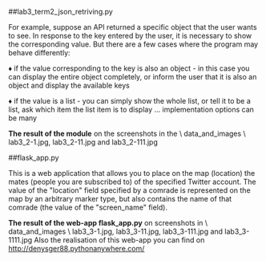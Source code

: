 ##lab3_term2_json_retriving.py

For example, suppose an API returned a specific object that the user wants to see.
In response to the key entered by the user, it is necessary to show the corresponding value.
But there are a few cases where the program may behave differently:

♦ if the value corresponding to the key is also an object - in this case you can display the entire object completely,
 or inform the user that it is also an object and display the available keys
 
♦ if the value is a list - you can simply show the whole list, or tell it to be a list,
 ask which item the list item is to display ... implementation options can be many


__The result of the module__ on the screenshots in the \ data_and_images \ lab3_2-1.jpg, lab3_2-11.jpg and lab3_2-111.jpg





##flask_app.py

This is a web application that allows you to place on the map (location) the mates
(people you are subscribed to) of the specified Twitter account. The value of the "location" field
specified by a comrade is represented on the map by an arbitrary marker type, but also contains
 the name of that comrade (the value of the "screen_name" field).

__The result of the web-app flask_app.py__ on screenshots in \ data_and_images \ lab3_3-1.jpg, lab3_3-11.jpg, lab3_3-111.jpg
and lab3_3-1111.jpg
Also the realisation of this web-app you can find on http://denysger88.pythonanywhere.com/ 
